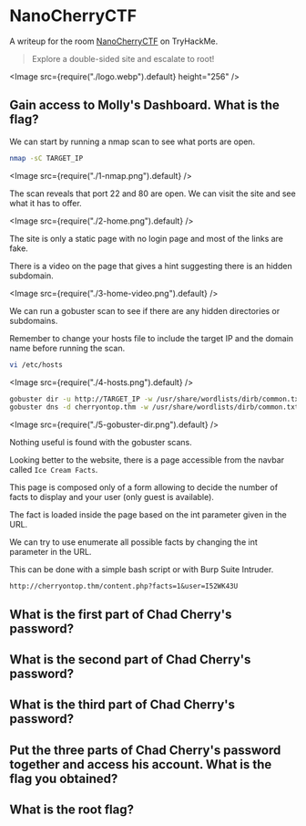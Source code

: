 # NanoCherryCTF

A writeup for the room [NanoCherryCTF](https://tryhackme.com/r/room/nanocherryctf) on TryHackMe.

> Explore a double-sided site and escalate to root!

<Image src={require("./logo.webp").default} height="256" />

## Gain access to Molly's Dashboard. What is the flag?

We can start by running a nmap scan to see what ports are open.

```sh
nmap -sC TARGET_IP
```

<Image src={require("./1-nmap.png").default} />

The scan reveals that port 22 and 80 are open. We can visit the site and see what it has to offer.

<Image src={require("./2-home.png").default} />

The site is only a static page with no login page and most of the links are fake.

There is a video on the page that gives a hint suggesting there is an hidden subdomain.

<Image src={require("./3-home-video.png").default} />

We can run a gobuster scan to see if there are any hidden directories or subdomains.

Remember to change your hosts file to include the target IP and the domain name before running the scan.

```sh
vi /etc/hosts
```

<Image src={require("./4-hosts.png").default} />

```sh
gobuster dir -u http://TARGET_IP -w /usr/share/wordlists/dirb/common.txt
gobuster dns -d cherryontop.thm -w /usr/share/wordlists/dirb/common.txt
```

<Image src={require("./5-gobuster-dir.png").default} />

Nothing useful is found with the gobuster scans.

Looking better to the website, there is a page accessible from the navbar called `Ice Cream Facts`.

This page is composed only of a form allowing to decide the number of facts to display and your user (only guest is available).

The fact is loaded inside the page based on the int parameter given in the URL.

We can try to use enumerate all possible facts by changing the int parameter in the URL.

This can be done with a simple bash script or with Burp Suite Intruder.

```
http://cherryontop.thm/content.php?facts=1&user=I52WK43U
```

## What is the first part of Chad Cherry's password?

## What is the second part of Chad Cherry's password?

## What is the third part of Chad Cherry's password?

## Put the three parts of Chad Cherry's password together and access his account. What is the flag you obtained?

## What is the root flag?

